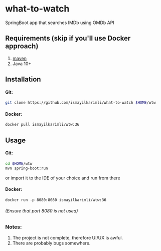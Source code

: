 # what-to-watch

SpringBoot app that searches IMDb using OMDb API

## Requirements (skip if you'll use Docker approach)
1. [maven](https://maven.apache.org/download.cgi)
2. Java 10+

## Installation

#### Git:
```bash
git clone https://github.com/ismayilkarimli/what-to-watch $HOME/wtw
```
#### Docker:
```bash
docker pull ismayilkarimli/wtw:36
```

## Usage
#### Git:
```bash
cd $HOME/wtw
mvn spring-boot:run
```
or import it to the IDE of your choice and run from there

#### Docker:
```
docker run -p 8080:8080 ismayilkarimli/wtw:36
```
###### (Ensure that port 8080 is not used)

### Notes:
1. The project is not complete, therefore UI/UX is awful.
2. There are probably bugs somewhere.
